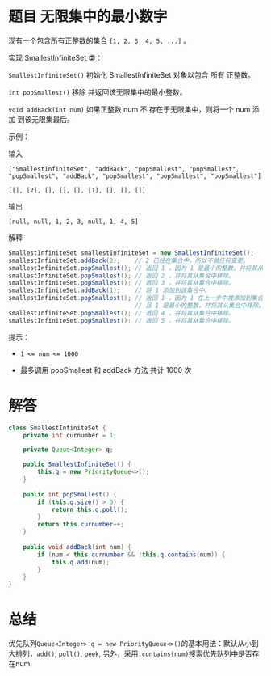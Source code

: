 # 题目 无限集中的最小数字

现有一个包含所有正整数的集合 ```[1, 2, 3, 4, 5, ...]``` 。

实现 SmallestInfiniteSet 类：

```SmallestInfiniteSet()``` 初始化 SmallestInfiniteSet 对象以包含 所有 正整数。

```int popSmallest()``` 移除 并返回该无限集中的最小整数。

```void addBack(int num)``` 如果正整数 num 不 存在于无限集中，则将一个 num 添加 到该无限集最后。
 

示例：

输入

```["SmallestInfiniteSet", "addBack", "popSmallest", "popSmallest", "popSmallest", "addBack", "popSmallest", "popSmallest", "popSmallest"]```

```[[], [2], [], [], [], [1], [], [], []]```

输出

```[null, null, 1, 2, 3, null, 1, 4, 5]```

解释
```java
SmallestInfiniteSet smallestInfiniteSet = new SmallestInfiniteSet();
smallestInfiniteSet.addBack(2);    // 2 已经在集合中，所以不做任何变更。
smallestInfiniteSet.popSmallest(); // 返回 1 ，因为 1 是最小的整数，并将其从集合中移除。
smallestInfiniteSet.popSmallest(); // 返回 2 ，并将其从集合中移除。
smallestInfiniteSet.popSmallest(); // 返回 3 ，并将其从集合中移除。
smallestInfiniteSet.addBack(1);    // 将 1 添加到该集合中。
smallestInfiniteSet.popSmallest(); // 返回 1 ，因为 1 在上一步中被添加到集合中，
                                   // 且 1 是最小的整数，并将其从集合中移除。
smallestInfiniteSet.popSmallest(); // 返回 4 ，并将其从集合中移除。
smallestInfiniteSet.popSmallest(); // 返回 5 ，并将其从集合中移除。
```

提示：

* ```1 <= num <= 1000```

* 最多调用 popSmallest 和 addBack 方法 共计 1000 次


# 解答
```java
class SmallestInfiniteSet {
    private int curnumber = 1;

    private Queue<Integer> q;

    public SmallestInfiniteSet() {
        this.q = new PriorityQueue<>();
    }
    
    public int popSmallest() {
        if (this.q.size() > 0) {
            return this.q.poll();
        }
        return this.curnumber++;
    }
    
    public void addBack(int num) {
        if (num < this.curnumber && !this.q.contains(num)) {
            this.q.add(num);
        }   
    }
}
```

# 总结
优先队列```Queue<Integer> q = new PriorityQueue<>()```的基本用法：默认从小到大排列，```add()```, ```poll()```, ```peek```, 另外，采用```.contains(num)```搜索优先队列中是否存在num
